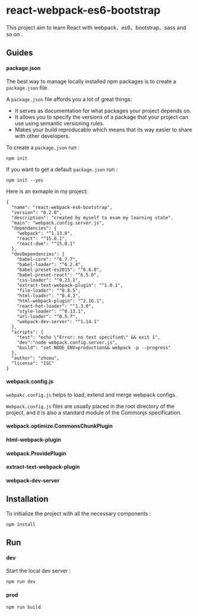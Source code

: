# react-webpack-es6-bootstrap
This project aim to learn React with webpack、es6、bootstrap、sass and so on .

## Guides
#### package.json

The best way to manage locally installed npm packages is to create a `package.json` file.

A `package.json` file affords you a lot of great things:
* It serves as documentation for what packages your project depends on.
* It allows you to specify the versions of a package that your project can use using semantic versioning rules.
* Makes your build reproducable which means that its way easier to share with other developers.

To create a `package.json` run :
```
npm init
```
If you want to get a default `package.json` run :
```
npm init --yes
```
Here is an exmaple in my project:
```
{
  "name": "react-webpack-es6-bootstrap",
  "version": "0.2.0",
  "description": "created by myself to exam my learning state",
  "main": "webpack.config.server.js",
  "dependencies": {
    "webpack": "^1.13.0",
    "react": "^15.0.1",
    "react-dom": "^15.0.1"
  },
  "devDependencies": {
    "babel-core": "^6.7.7",
    "babel-loader": "^6.2.4",
    "babel-preset-es2015": "^6.6.0",
    "babel-preset-react": "^6.5.0",
    "css-loader": "^0.23.1",
    "extract-text-webpack-plugin": "^1.0.1",
    "file-loader": "^0.8.5",
    "html-loader": "^0.4.3",
    "html-webpack-plugin": "^2.16.1",
    "react-hot-loader": "^1.3.0",
    "style-loader": "^0.13.1",
    "url-loader": "^0.5.7",
    "webpack-dev-server": "^1.14.1"
  },
  "scripts": {
    "test": "echo \"Error: no test specified\" && exit 1",
    "dev":"node webpack.config.server.js",
    "build": "set NODE_ENV=production&& webpack -p --progress"
  },
  "author": "zhoou",
  "license": "ISC"
}
```

#### webpack.config.js

`webpakc.config.js` helps to load, extend and merge webpack configs.

`Webpack.config.js` files are usually placed in the root directory of the project, and it is also a standard module of the Commonjs specification.

#### webpack.optimize.CommonsChunkPlugin
#### html-webpack-plugin
#### webpack.ProvidePlugin
#### extract-text-webpack-plugin
#### webpack-dev-server

## Installation

To initialize the project with all the necessary components :
```
npm install
```
## Run
#### dev
Start the local dev server :
```
npm run dev
```
#### prod
```
npm run build
```


